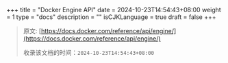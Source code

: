 +++
title = "Docker Engine API"
date = 2024-10-23T14:54:43+08:00
weight = 1
type = "docs"
description = ""
isCJKLanguage = true
draft = false
+++

> 原文: [https://docs.docker.com/reference/api/engine/](https://docs.docker.com/reference/api/engine/)
>
> 收录该文档的时间：`2024-10-23T14:54:43+08:00`
